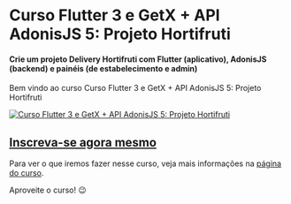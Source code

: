 # Curso Flutter 3 e GetX + API AdonisJS 5: Projeto Hortifruti
#### Crie um projeto Delivery Hortifruti com Flutter (aplicativo), AdonisJS (backend) e painéis (de estabelecimento e admin)

Bem vindo ao curso Curso Flutter 3 e GetX + API AdonisJS 5: Projeto Hortifruti

[![Curso Flutter 3 e GetX + API AdonisJS 5: Projeto Hortifruti](https://img-b.udemycdn.com/course/480x270/4712650_b160.jpg)](https://www.udemy.com/course/curso-flutter-3-e-getx-api-adonisjs-projeto-hortifruti/?referralCode=171C323EC39066FC001A)

## [Inscreva-se agora mesmo](https://www.udemy.com/course/curso-flutter-3-e-getx-api-adonisjs-projeto-hortifruti/?referralCode=171C323EC39066FC001A)

Para ver o que iremos fazer nesse curso, veja mais informações na [página do curso](https://www.udemy.com/course/curso-flutter-3-e-getx-api-adonisjs-projeto-hortifruti/?referralCode=171C323EC39066FC001A).

Aproveite o curso! 😉
